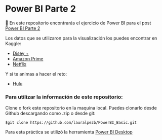 # Power BI Parte 2
📑 En este repositorio encontrarás el ejercicio de Power BI para el post <a href="https://lauralpezb.medium.com/gu%C3%ADa-de-power-bi-parte-2-e0b0dde1f59c"> Power BI Parte 2 </a>  

Los datos que se utilizaron para la visualización los puedes encontrar en Kaggle:
- <a href="https://www.kaggle.com/shivamb/disney-movies-and-tv-shows"> Disey + </a> 
- <a href="https://www.kaggle.com/shivamb/amazon-prime-movies-and-tv-shows"> Amazon Prime </a> 
- <a href="https://www.kaggle.com/shivamb/netflix-shows"> Netflix </a> 

Y si te animas a hacer el reto:
- <a href="https://www.kaggle.com/shivamb/hulu-movies-and-tv-shows"> Hulu </a> 

### Para utilizar la información de este repositorio:

Clone o fork este repositorio en la maquina local. 
Puedes clonarlo desde Github descargando como .zip o desde git:

```
$git clone https://github.com/lauralpezb/PowerBI_Basic.git
```

Para esta práctica se utilizó la herramienta [Power BI Desktop](https://powerbi.microsoft.com/es-es/desktop/)
